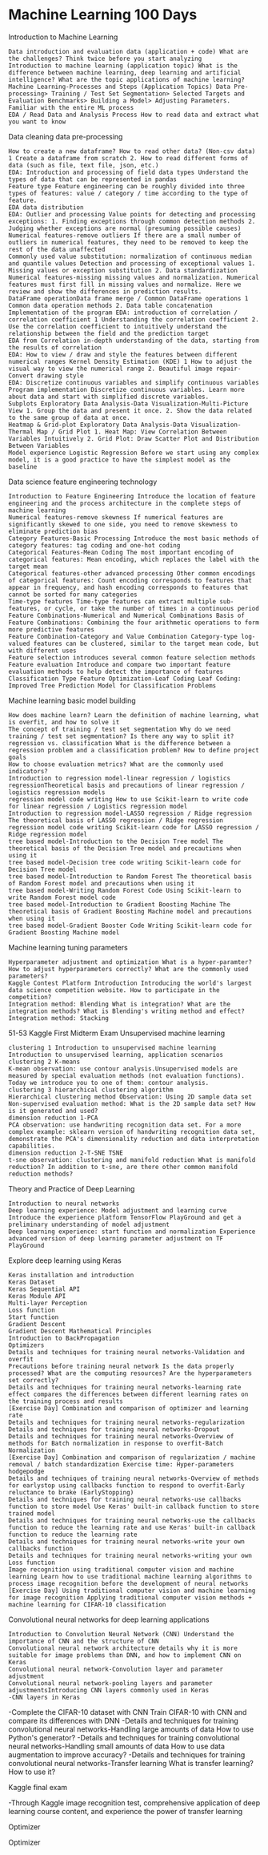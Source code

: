 # Machine Learning 100 Days

Introduction to Machine Learning

    Data introduction and evaluation data (application + code) What are the challenges? Think twice before you start analyzing
    Introduction to machine learning (application topic) What is the difference between machine learning, deep learning and artificial intelligence? What are the topic applications of machine learning?
    Machine Learning-Processes and Steps (Application Topics) Data Pre-processing> Training / Test Set Segmentation> Selected Targets and Evaluation Benchmarks> Building a Model> Adjusting Parameters. Familiar with the entire ML process
    EDA / Read Data and Analysis Process How to read data and extract what you want to know

Data cleaning data pre-processing

    How to create a new dataframe? How to read other data? (Non-csv data) 1 Create a dataframe from scratch 2. How to read different forms of data (such as file, text file, json, etc.)
    EDA: Introduction and processing of field data types Understand the types of data that can be represented in pandas
    Feature type Feature engineering can be roughly divided into three types of features: value / category / time according to the type of feature.
    EDA data distribution
    EDA: Outlier and processing Value points for detecting and processing exceptions: 1. Finding exceptions through common detection methods 2. Judging whether exceptions are normal (presuming possible causes)
    Numerical features-remove outliers If there are a small number of outliers in numerical features, they need to be removed to keep the rest of the data unaffected
    Commonly used value substitution: normalization of continuous median and quantile values ​​Detection and processing of exceptional values ​​1. Missing values ​​or exception substitution 2. Data standardization
    Numerical features-missing missing values ​​and normalization. Numerical features must first fill in missing values ​​and normalize. Here we review and show the differences in prediction results.
    DataFrame operationData frame merge / Common DataFrame operations 1 Common data operation methods 2. Data table concatenation
    Implementation of the program EDA: introduction of correlation / correlation coefficient 1 Understanding the correlation coefficient 2. Use the correlation coefficient to intuitively understand the relationship between the field and the prediction target
    EDA from Correlation in-depth understanding of the data, starting from the results of correlation
    EDA: How to view / draw and style the features between different numerical ranges Kernel Density Estimation (KDE) 1 How to adjust the visual way to view the numerical range 2. Beautiful image repair-Convert drawing style
    EDA: Discretize continuous variables and simplify continuous variables
    Program implementation Discretize continuous variables. Learn more about data and start with simplified discrete variables.
    Subplots Exploratory Data Analysis-Data Visualization-Multi-Picture View 1. Group the data and present it once. 2. Show the data related to the same group of data at once.
    Heatmap & Grid-plot Exploratory Data Analysis-Data Visualization-Thermal Map / Grid Plot 1. Heat Map: View Correlation Between Variables Intuitively 2. Grid Plot: Draw Scatter Plot and Distribution Between Variables
    Model experience Logistic Regression Before we start using any complex model, it is a good practice to have the simplest model as the baseline

Data science feature engineering technology

    Introduction to Feature Engineering Introduce the location of feature engineering and the process architecture in the complete steps of machine learning
    Numerical features-remove skewness If numerical features are significantly skewed to one side, you need to remove skewness to eliminate prediction bias
    Category Features-Basic Processing Introduce the most basic methods of category features: tag coding and one-hot coding
    Categorical Features-Mean Coding The most important encoding of categorical features: Mean encoding, which replaces the label with the target mean
    Categorical features-other advanced processing Other common encodings of categorical features: Count encoding corresponds to features that appear in frequency, and hash encoding corresponds to features that cannot be sorted for many categories
    Time-type features Time-type features can extract multiple sub-features, or cycle, or take the number of times in a continuous period
    Feature Combinations-Numerical and Numerical Combinations Basis of Feature Combinations: Combining the four arithmetic operations to form more predictive features
    Feature Combination-Category and Value Combination Category-type log-valued features can be clustered, similar to the target mean code, but with different uses
    Feature selection introduces several common feature selection methods
    Feature evaluation Introduce and compare two important feature evaluation methods to help detect the importance of features
    Classification Type Feature Optimization-Leaf Coding Leaf Coding: Improved Tree Prediction Model for Classification Problems

Machine learning basic model building

    How does machine learn? Learn the definition of machine learning, what is overfit, and how to solve it
    The concept of training / test set segmentation Why do we need training / test set segmentation? Is there any way to split it?
    regression vs. classification What is the difference between a regression problem and a classification problem? How to define project goals
    How to choose evaluation metrics? What are the commonly used indicators?
    Introduction to regression model-linear regression / logistics regressionTheoretical basis and precautions of linear regression / logistics regression models
    regression model code writing How to use Scikit-learn to write code for linear regression / Logistics regression model
    Introduction to regression model-LASSO regression / Ridge regression The theoretical basis of LASSO regression / Ridge regression
    regression model code writing Scikit-learn code for LASSO regression / Ridge regression model
    tree based model-Introduction to the Decision Tree model The theoretical basis of the Decision Tree model and precautions when using it
    tree based model-Decision tree code writing Scikit-learn code for Decision Tree model
    tree based model-Introduction to Random Forest The theoretical basis of Random Forest model and precautions when using it
    tree based model-Writing Random Forest Code Using Scikit-learn to write Random Forest model code
    tree based model-Introduction to Gradient Boosting Machine The theoretical basis of Gradient Boosting Machine model and precautions when using it
    tree based model-Gradient Booster Code Writing Scikit-learn code for Gradient Boosting Machine model

Machine learning tuning parameters

    Hyperparameter adjustment and optimization What is a hyper-paramter? How to adjust hyperparameters correctly? What are the commonly used parameters?
    Kaggle Contest Platform Introduction Introducing the world's largest data science competition website. How to participate in the competition?
    Integration method: Blending What is integration? What are the integration methods? What is Blending's writing method and effect?
    Integration method: Stacking

51-53 Kaggle First Midterm Exam
Unsupervised machine learning

    clustering 1 Introduction to unsupervised machine learning Introduction to unsupervised learning, application scenarios
    clustering 2 K-means
    K-mean observation: use contour analysis.Unsupervised models are measured by special evaluation methods (not evaluation functions). Today we introduce you to one of them: contour analysis.
    clustering 3 hierarchical clustering algorithm
    Hierarchical clustering method Observation: Using 2D sample data set Non-supervised evaluation method: What is the 2D sample data set? How is it generated and used?
    dimension reduction 1-PCA
    PCA observation: use handwriting recognition data set. For a more complex example: sklearn version of handwriting recognition data set, demonstrate the PCA's dimensionality reduction and data interpretation capabilities.
    dimension reduction 2-T-SNE TSNE
    t-sne observation: clustering and manifold reduction What is manifold reduction? In addition to t-sne, are there other common manifold reduction methods?

Theory and Practice of Deep Learning

    Introduction to neural networks
    Deep learning experience: Model adjustment and learning curve Introduce the experience platform TensorFlow PlayGround and get a preliminary understanding of model adjustment
    Deep learning experience: start function and normalization Experience advanced version of deep learning parameter adjustment on TF PlayGround

Explore deep learning using Keras

    Keras installation and introduction
    Keras Dataset
    Keras Sequential API
    Keras Module API
    Multi-layer Perception
    Loss function
    Start function
    Gradient Descent
    Gradient Descent Mathematical Principles
    Introduction to BackPropagation
    Optimizers
    Details and techniques for training neural networks-Validation and overfit
    Precautions before training neural network Is the data properly processed? What are the computing resources? Are the hyperparameters set correctly?
    Details and techniques for training neural networks-learning rate effect compares the differences between different learning rates on the training process and results
    [Exercise Day] Combination and comparison of optimizer and learning rate
    Details and techniques for training neural networks-regularization
    Details and techniques for training neural networks-Dropout
    Details and techniques for training neural networks-Overview of methods for Batch normalization in response to overfit-Batch Normalization
    [Exercise Day] Combination and comparison of regularization / machine removal / batch standardization Exercise time: Hyper-parameters hodgepodge
    Details and techniques of training neural networks-Overview of methods for earlystop using callbacks function to respond to overfit-Early reluctance to brake (EarlyStopping)
    Details and techniques for training neural networks-use callbacks function to store model Use Keras' built-in callback function to store trained model
    Details and techniques for training neural networks-use the callbacks function to reduce the learning rate and use Keras' built-in callback function to reduce the learning rate
    Details and techniques for training neural networks-write your own callbacks function
    Details and techniques for training neural networks-writing your own Loss function
    Image recognition using traditional computer vision and machine learning Learn how to use traditional machine learning algorithms to process image recognition before the development of neural networks
    [Exercise Day] Using traditional computer vision and machine learning for image recognition Applying traditional computer vision methods + machine learning for CIFAR-10 classification

Convolutional neural networks for deep learning applications

    Introduction to Convolution Neural Network (CNN) Understand the importance of CNN and the structure of CNN
    Convolutional neural network architecture details why it is more suitable for image problems than DNN, and how to implement CNN on Keras
    Convolutional neural network-Convolution layer and parameter adjustment
    Convolutional neural network-pooling layers and parameter adjustmentsIntroducing CNN layers commonly used in Keras
    -CNN layers in Keras
-Complete the CIFAR-10 dataset with CNN Train CIFAR-10 with CNN and compare its differences with DNN
-Details and techniques for training convolutional neural networks-Handling large amounts of data How to use Python's generator?
-Details and techniques for training convolutional neural networks-Handling small amounts of data How to use data augmentation to improve accuracy?
-Details and techniques for training convolutional neural networks-Transfer learning What is transfer learning? How to use it?

Kaggle final exam

-Through Kaggle image recognition test, comprehensive application of deep learning course content, and experience the power of transfer learning

Optimizer

Optimizer
